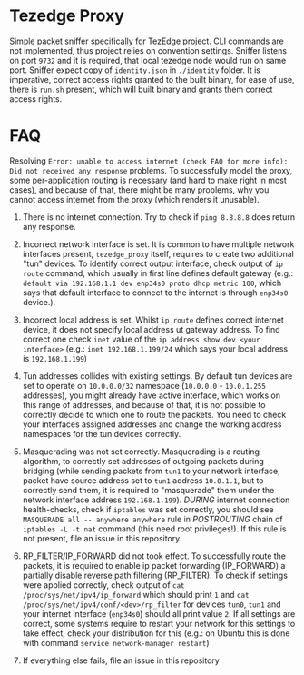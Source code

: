 Tezedge Proxy
=============
Simple packet sniffer specifically for TezEdge project.
CLI commands are not implemented, thus project relies on convention settings.
Sniffer listens on port `9732` and it is required, that local tezedge node would run on same port.
Sniffer expect copy of `identity.json` in `./identity` folder. It is imperative, correct access rights 
granted to the built binary, for ease of use, there is `run.sh` present, which will built binary and 
grants them correct access rights.

FAQ
===
Resolving `Error: unable to access internet (check FAQ for more info): Did not received any response` problems.
To successfully model the proxy, some per-application routing is necessary (and hard to make right in most cases), and 
because of that, there might be many problems, why you cannot access internet from the proxy (which renders it unusable).
1. There is no internet connection. Try to check if `ping 8.8.8.8` does return any response.

2. Incorrect network interface is set. It is common to have multiple network interfaces present,
`tezedge_proxy` itself, requires to create two additional "tun" devices. To identify correct output interface,
check output of `ip route` command, which usually in first line defines default gateway 
(e.g.: `default via 192.168.1.1 dev enp34s0 proto dhcp metric 100`, which says that default interface to connect to the internet is through `enp34s0` device.).

3. Incorrect local address is set. Whilst `ip route` defines correct internet device, it does not specify local address
ut gateway address. To find correct one check `inet` value of the `ip address show dev <your interface>` 
(e.g.: `inet 192.168.1.199/24` which says your local address is `192.168.1.199`)

4. Tun addresses collides with existing settings. By default tun devices are set to operate on `10.0.0.0/32` namespace
(`10.0.0.0` - `10.0.1.255` addresses), you might already have active interface, which works on this range of addresses,
and because of that, it is not possible to correctly decide to which one to route the packets. You need to check your
interfaces assigned addresses and change the working address namespaces for the tun devices correctly.

5. Masquerading was not set correctly. Masquerading is a routing algorithm, to correctly set addresses of outgoing packets
during bridging (while sending packets from `tun1` to your network interface, packet have source address set to `tun1` 
address `10.0.1.1`, but to correctly send them, it is required to "masquerade" them under the network interface address `192.168.1.199`).
*DURING* internet connection health-checks, check if `iptables` was set correctly, you should see `MASQUERADE all -- anywhere anywhere`
rule in *POSTROUTING* chain of `iptables -L -t nat` command (this need root privileges!). If this rule is not present, file 
an issue in this repository.

6. RP_FILTER/IP_FORWARD did not took effect. To successfully route the packets, it is required to enable ip packet forwarding (IP_FORWARD)
a partially disable reverse path filtering (RP_FILTER). To check if settings were applied correctly, check output of 
`cat /proc/sys/net/ipv4/ip_forward` which should print `1` and `cat /proc/sys/net/ipv4/conf/<dev>/rp_filter` for devices
`tun0`, `tun1` and your internet interface (`enp34s0`) should all print value `2`. If all settings are correct, some systems
require to restart your network for this settings to take effect, check your distribution for this 
(e.g.: on Ubuntu this is done with command `service network-manager restart`)

7. If everything else fails, file an issue in this repository